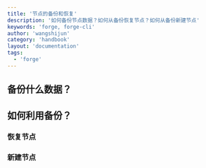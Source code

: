 ```yaml
---
title: '节点的备份和恢复'
description: '如何备份节点数据？如何从备份恢复节点？如何从备份新建节点'
keywords: 'forge, forge-cli'
author: 'wangshijun'
category: 'handbook'
layout: 'documentation'
tags:
  - 'forge'
---
```


## 备份什么数据？

## 如何利用备份？

### 恢复节点

### 新建节点
